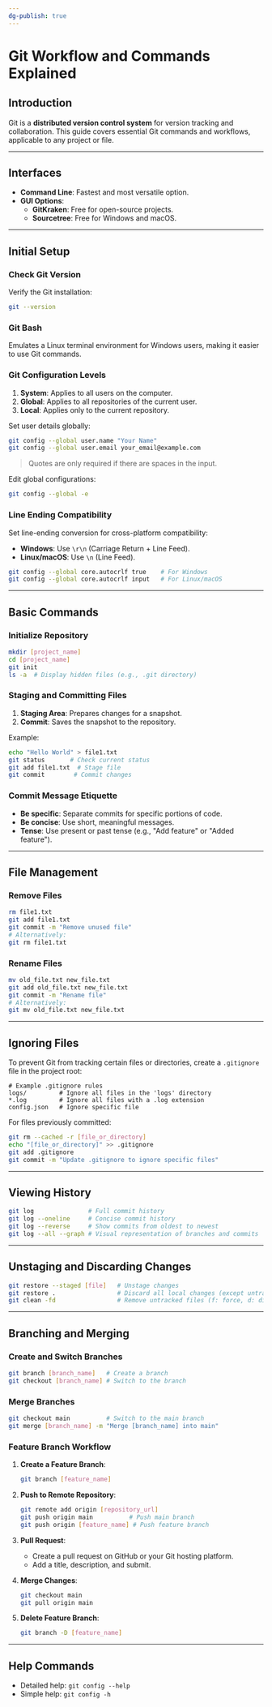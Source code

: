 ```yaml
---
dg-publish: true
---
```


# Git Workflow and Commands Explained

## Introduction
Git is a **distributed version control system** for version tracking and collaboration. This guide covers essential Git commands and workflows, applicable to any project or file.

---

## Interfaces
- **Command Line**: Fastest and most versatile option.
- **GUI Options**:
  - **GitKraken**: Free for open-source projects.
  - **Sourcetree**: Free for Windows and macOS.

---

## Initial Setup

### Check Git Version
Verify the Git installation:
```bash
git --version
````

### Git Bash

Emulates a Linux terminal environment for Windows users, making it easier to use Git commands.

### Git Configuration Levels

1. **System**: Applies to all users on the computer.
2. **Global**: Applies to all repositories of the current user.
3. **Local**: Applies only to the current repository.

Set user details globally:

```bash
git config --global user.name "Your Name"
git config --global user.email your_email@example.com
```

> Quotes are only required if there are spaces in the input.

Edit global configurations:

```bash
git config --global -e
```

### Line Ending Compatibility

Set line-ending conversion for cross-platform compatibility:

- **Windows**: Use `\r\n` (Carriage Return + Line Feed).
- **Linux/macOS**: Use `\n` (Line Feed).

```bash
git config --global core.autocrlf true    # For Windows
git config --global core.autocrlf input   # For Linux/macOS
```

---

## Basic Commands

### Initialize Repository

```bash
mkdir [project_name]
cd [project_name]
git init
ls -a  # Display hidden files (e.g., .git directory)
```

### Staging and Committing Files

1. **Staging Area**: Prepares changes for a snapshot.
2. **Commit**: Saves the snapshot to the repository.

Example:

```bash
echo "Hello World" > file1.txt
git status       # Check current status
git add file1.txt  # Stage file
git commit        # Commit changes
```

### Commit Message Etiquette

- **Be specific**: Separate commits for specific portions of code.
- **Be concise**: Use short, meaningful messages.
- **Tense**: Use present or past tense (e.g., "Add feature" or "Added feature").

---

## File Management

### Remove Files

```bash
rm file1.txt
git add file1.txt
git commit -m "Remove unused file"
# Alternatively:
git rm file1.txt
```

### Rename Files

```bash
mv old_file.txt new_file.txt
git add old_file.txt new_file.txt
git commit -m "Rename file"
# Alternatively:
git mv old_file.txt new_file.txt
```

---

## Ignoring Files

To prevent Git from tracking certain files or directories, create a `.gitignore` file in the project root:

```plaintext
# Example .gitignore rules
logs/         # Ignore all files in the 'logs' directory
*.log         # Ignore all files with a .log extension
config.json   # Ignore specific file
```

For files previously committed:

```bash
git rm --cached -r [file_or_directory]
echo "[file_or_directory]" >> .gitignore
git add .gitignore
git commit -m "Update .gitignore to ignore specific files"
```

---

## Viewing History

```bash
git log               # Full commit history
git log --oneline     # Concise commit history
git log --reverse     # Show commits from oldest to newest
git log --all --graph # Visual representation of branches and commits
```

---

## Unstaging and Discarding Changes

```bash
git restore --staged [file]   # Unstage changes
git restore .                 # Discard all local changes (except untracked files)
git clean -fd                 # Remove untracked files (f: force, d: directories)
```

---

## Branching and Merging

### Create and Switch Branches

```bash
git branch [branch_name]   # Create a branch
git checkout [branch_name] # Switch to the branch
```

### Merge Branches

```bash
git checkout main          # Switch to the main branch
git merge [branch_name] -m "Merge [branch_name] into main"
```

### Feature Branch Workflow

1. **Create a Feature Branch**:
    
    ```bash
    git branch [feature_name]
    ```
    
2. **Push to Remote Repository**:
    
    ```bash
    git remote add origin [repository_url]
    git push origin main          # Push main branch
    git push origin [feature_name] # Push feature branch
    ```
    
3. **Pull Request**:
    
    - Create a pull request on GitHub or your Git hosting platform.
    - Add a title, description, and submit.
4. **Merge Changes**:
    
    ```bash
    git checkout main
    git pull origin main
    ```
    
5. **Delete Feature Branch**:
    
    ```bash
    git branch -D [feature_name]
    ```
    

---

## Help Commands

- Detailed help: `git config --help`
- Simple help: `git config -h`

